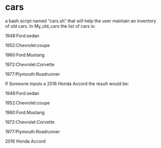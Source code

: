 # cars
 a bash script named “cars.sh” that will help the user maintain an inventory of old cars.
  In My_old_cars the list of cars is:

 1948:Ford:sedan
 
 1952:Chevrolet:coupe
 
 1960:Ford:Mustang
 
 1972:Chevrolet:Corvette
 
 1977:Plymouth:Roadrunner
 
 If Someone inputs a 2016 Honda Accord the result would be:

 1948:Ford:sedan
 
 1952:Chevrolet:coupe
 
 1960:Ford:Mustang
 
 1972:Chevrolet:Corvette
 
 1977:Plymouth:Roadrunner
 
 2016 Honda Accord
